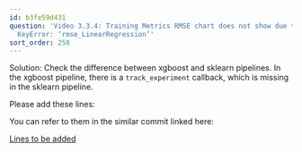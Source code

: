 ```yaml
---
id: b3fe59d431
question: 'Video 3.3.4: Training Metrics RMSE chart does not show due to the error:
  KeyError: ‘rmse_LinearRegression’'
sort_order: 250
---
```


Solution: Check the difference between xgboost and sklearn pipelines. In the xgboost pipeline, there is a `track_experiment` callback, which is missing in the sklearn pipeline.

Please add these lines:

You can refer to them in the similar commit linked here:

[Lines to be added](https://github.com/nilarte/mlops-zoomcamp-mage/commit/16c01dfcc2541a03a49f4744d0b0f0207c06e99d#diff-a97c890cfc31702e4b94f1e9a05558ebb8a57349fc9ccf153e82ae53af1bd53e)